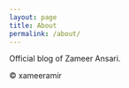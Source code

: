 ```yaml
---
layout: page
title: About
permalink: /about/
---
```


Official blog of Zameer Ansari.

&copy; xameeramir
